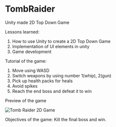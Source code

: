 # TombRaider
Unity made 2D Top Down Game

Lessons learned:
1. How to use Unity to create a 2D Top Down Game
2. Implementation of UI elements in unity
3. Game development

Tutorial of the game:
1. Move using WASD
2. Switch weapons by using number 1(whip), 2(gun)
3. Pick up health packs for heals
4. Avoid spikes
5. Reach the end boss and defeat it to win

Preview of the game

   ![Tomb Raider 2D Game](https://github.com/GandiBintang/TombRaider/assets/98497450/77512b54-22cc-4a5a-800b-540bfd544702)

Objectives of the game:
Kill the final boss and win.




